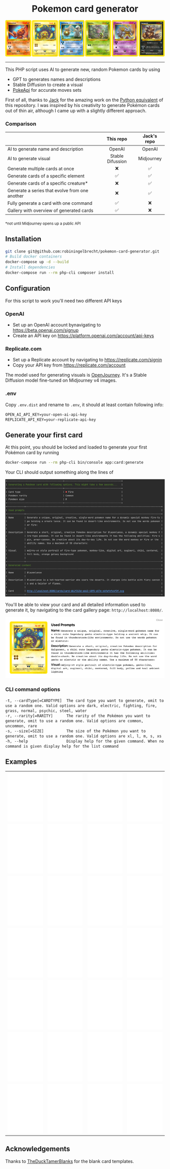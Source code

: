 <h1 align="center">Pokemon card generator</h1>

<p align="center">
  <img src="https://github.com/robiningelbrecht/pokemon-card-generator/raw/master/readme/banner.png" alt="Banner">
</p>

---

This PHP script uses AI to generate new, random Pokemon cards by using 
 - GPT to generates names and descriptions
 - Stable Diffusion to create a visual
 - [PokeApi](https://pokeapi.co/)  for accurate moves sets

First of all, thanks to [Jack](https://github.com/pixegami) for the amazing work 
on the [Python equivalent](https://github.com/pixegami/pokemon-card-generator) of
this repository. I was inspired by his creativity to generate Pokémon cards out of thin air, 
although I came up with a slightly different approach.

### Comparison

|                                                |     This repo    | Jack's repo |
|------------------------------------------------|:----------------:|:-----------:|
| AI to generate name and description            |      OpenAI      |    OpenAI   |
| AI to generate visual                          | Stable Difussion |  Midjourney |
| Generate multiple cards at once                |         ❌        |      ✅      |
| Generate cards of a specific element           |         ✅        |      ✅      |
| Generate cards of a specific creature*         |         ❌        |      ✅      |
| Generate a series that evolve from one another |         ❌        |      ✅      |
| Fully generate a card with one command         |         ✅        |      ❌      |
| Gallery with overview of generated cards       |         ✅        |      ❌      |

<sub>*not until Midjourney opens up a public API </sub>


## Installation

```bash
git clone git@github.com:robiningelbrecht/pokemon-card-generator.git
# Build docker containers
docker-compose up -d --build
# Install dependencies
docker-compose run --rm php-cli composer install
```

## Configuration

For this script to work you'll need two different API keys

### OpenAI

* Set up an OpenAI account bynavigating to https://beta.openai.com/signup
* Create an API key on https://platform.openai.com/account/api-keys

### Replicate.com

* Set up a Replicate account by navigating to https://replicate.com/signin
* Copy your API key from https://replicate.com/account

The model used for generating visuals is [OpenJourney](https://replicate.com/prompthero/openjourney).
It's a Stable Diffusion model fine-tuned on Midjourney v4 images.

### .env

Copy `.env.dist` and rename to `.env`, it should at least contain following info:

```dotenv
OPEN_AI_API_KEY=your-open-ai-api-key
REPLICATE_API_KEY=your-replicate-api-key
```

## Generate your first card

At this point, you should be locked and loaded to generate your first Pokémon card by running

```bash
docker-compose run --rm php-cli bin/console app:card:generate
```

Your CLI should output something along the lines of

<img src="https://github.com/robiningelbrecht/pokemon-card-generator/raw/master/readme/cli-output.png" alt="CLI output">

You'll be able to view your card and all detailed information used to generate it, 
by navigating to the card gallery page: `http://localhost:8080/`.

<img src="https://github.com/robiningelbrecht/pokemon-card-generator/raw/master/readme/gallery-metadata.png" alt="Metadata">

### CLI command options

```
-t, --cardType[=CARDTYPE]  The card type you want to generate, omit to use a random one. Valid options are dark, electric, fighting, fire, grass, normal, psychic, steel, water
-r, --rarity[=RARITY]      The rarity of the Pokémon you want to generate, omit to use a random one. Valid options are common, uncommon, rare
-s, --size[=SIZE]          The size of the Pokémon you want to generate, omit to use a random one. Valid options are xl, l, m, s, xs
-h, --help                 Display help for the given command. When no command is given display help for the list command
```

## Examples

|                                                                                                                                                     |                                             |                                               |                                           |
|-----------------------------------------------------------------------------------------------------------------------------------------------------| ------------------------------------------- | --------------------------------------------- | ----------------------------------------- |
| ![](https://github.com/robiningelbrecht/pokemon-card-generator/raw/master/readme/examples/card-1b5363f3-edb6-4afe-b945-14a81f138a3e.svg) | ![](https://github.com/robiningelbrecht/pokemon-card-generator/raw/master/readme/examples/card-1e76bc80-21ea-4be0-8f5b-79792f67a58d.svg)         | ![](https://github.com/robiningelbrecht/pokemon-card-generator/raw/master/readme/examples/card-1f180796-434f-47b5-9646-0492ca8c8993.svg)         | ![](https://github.com/robiningelbrecht/pokemon-card-generator/raw/master/readme/examples/card-3bcbe7a4-2892-4f3d-91de-6be59ce50108.svg)           |
| ![](https://github.com/robiningelbrecht/pokemon-card-generator/raw/master/readme/examples/card-5ae666fe-637e-4c4e-a04f-73fc25862755.svg) | ![](https://github.com/robiningelbrecht/pokemon-card-generator/raw/master/readme/examples/card-8b682277-68b8-4a80-92a8-7c13a567dfbb.svg)         | ![](https://github.com/robiningelbrecht/pokemon-card-generator/raw/master/readme/examples/card-17c939ea-cafc-44bd-845f-f321a3f3a335.svg)         | ![](https://github.com/robiningelbrecht/pokemon-card-generator/raw/master/readme/examples/card-29b56e79-e96c-47a4-9d24-0ddd01bd93de.svg)           |
| ![](https://github.com/robiningelbrecht/pokemon-card-generator/raw/master/readme/examples/card-67e1d9a4-d2d5-4d05-921f-7bebdfee7a26.svg) | ![](https://github.com/robiningelbrecht/pokemon-card-generator/raw/master/readme/examples/card-967fd5d0-7d98-4cec-8b94-35a9d429c815.svg)         | ![](https://github.com/robiningelbrecht/pokemon-card-generator/raw/master/readme/examples/card-2382f3af-c7c0-4941-937f-8726c846b9e5.svg)         | ![](https://github.com/robiningelbrecht/pokemon-card-generator/raw/master/readme/examples/card-36213ec6-c72e-4888-ac47-ec553f89ad77.svg)           |
| ![](https://github.com/robiningelbrecht/pokemon-card-generator/raw/master/readme/examples/card-9605602b-bc55-4991-88dc-6ca55c24f7d4.svg) | ![](https://github.com/robiningelbrecht/pokemon-card-generator/raw/master/readme/examples/card-20568966-93cc-4845-abef-3e7993d5e19b.svg)         | ![](https://github.com/robiningelbrecht/pokemon-card-generator/raw/master/readme/examples/card-50296507-6a6c-4256-962e-bdcdcef45e74.svg)         | ![](https://github.com/robiningelbrecht/pokemon-card-generator/raw/master/readme/examples/card-65733654-77e1-4f76-88d8-af8cc364acd7.svg)           |
| ![](https://github.com/robiningelbrecht/pokemon-card-generator/raw/master/readme/examples/card-a9577479-20db-4704-b1af-ecff6cdc5488.svg) | ![](https://github.com/robiningelbrecht/pokemon-card-generator/raw/master/readme/examples/card-ab472b6b-edb6-443b-8fe8-8cb54b9b5276.svg)         | ![](https://github.com/robiningelbrecht/pokemon-card-generator/raw/master/readme/examples/card-b4a94b61-133b-4b18-8d16-f583c4087ade.svg)         | ![](https://github.com/robiningelbrecht/pokemon-card-generator/raw/master/readme/examples/card-c38adca2-33cb-4a42-9cca-c9202d8aa7f6.svg)           |
| ![](https://github.com/robiningelbrecht/pokemon-card-generator/raw/master/readme/examples/card-d4ee36c4-e216-4f28-b215-4f6e8e74bd02.svg) | ![](https://github.com/robiningelbrecht/pokemon-card-generator/raw/master/readme/examples/card-d212d836-5218-493a-b1f1-0ed68a1ee8ca.svg)         | ![](https://github.com/robiningelbrecht/pokemon-card-generator/raw/master/readme/examples/card-db1f015d-a663-4895-a57e-e6fafefc4f0f.svg)         | ![](https://github.com/robiningelbrecht/pokemon-card-generator/raw/master/readme/examples/card-e554bcb7-c17b-4741-bff6-2a65f1142a9e.svg)           |
| ![](https://github.com/robiningelbrecht/pokemon-card-generator/raw/master/readme/examples/card-e613cbbf-0f9c-4645-9e8e-9a14525eeece.svg) | ![](https://github.com/robiningelbrecht/pokemon-card-generator/raw/master/readme/examples/card-f89b31fe-8ed2-4c84-a019-58d6e6903a32.svg)         | ![](https://github.com/robiningelbrecht/pokemon-card-generator/raw/master/readme/examples/card-f1298674-bafc-467e-b0c6-7173db0364c7.svg)         | ![](https://github.com/robiningelbrecht/pokemon-card-generator/raw/master/readme/examples/card-fbe16d11-e87e-4953-8927-e399ade023d1.svg)           |

## Acknowledgements

Thanks to [TheDuckTamerBlanks](https://www.deviantart.com/katarawaterbender) for the blank card templates.
